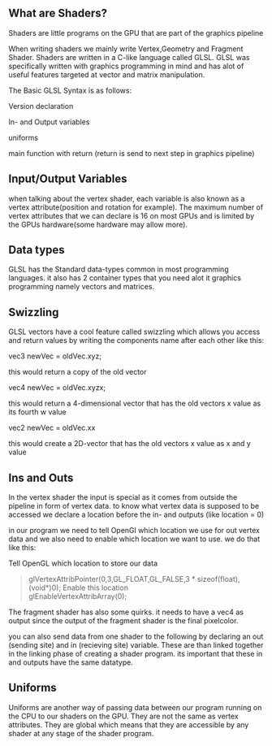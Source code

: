 ## What are Shaders?

Shaders are little programs on the GPU that are part of the graphics pipeline

When writing shaders we mainly write Vertex,Geometry and Fragment Shader.
Shaders are written in a C-like language called GLSL. GLSL was specifically written with graphics programming
in mind and has alot of useful features targeted at vector and matrix manipulation.

The Basic GLSL Syntax is as follows:

Version declaration

In- and Output variables

uniforms

main function with return (return is send to next step in graphics pipeline)

## Input/Output Variables

when talking about the vertex shader, each variable is also known as a vertex attribute(position and rotation for example).
The maximum number of vertex attributes that we can declare is 16 on most GPUs and is limited by the GPUs hardware(some hardware may allow more).

## Data types 

GLSL has the Standard data-types common in most programming languages. it also has 2 container types that you need alot it graphics programming namely vectors and matrices.

## Swizzling 

GLSL vectors have a cool feature called swizzling which allows you access and return values by writing the components name after each other like this:

vec3 newVec = oldVec.xyz;

this would return a copy of the old vector

vec4 newVec = oldVec.xyzx;

this would return a 4-dimensional vector that has the old vectors x value as its fourth w value

vec2 newVec = oldVec.xx 

this would create a 2D-vector that has the old vectors x value as x and y value

## Ins and Outs

In the vertex shader the input is special as it comes from outside the pipeline in form of vertex data.
to know what vertex data is supposed to be accessed we declare a location before the in- and outputs (like location = 0)

in our program we need to tell OpenGl which location we use for out vertex data and we also need to enable which location we want to use.
we do that like this:

Tell OpenGL which location to store our data
> glVertexAttribPointer(0,3,GL_FLOAT,GL_FALSE,3 * sizeof(float),(void*)0); 
Enable this location  
> glEnableVertexAttribArray(0);


The fragment shader has also some quirks. it needs to have a vec4 as output since the output of the fragment shader is the final pixelcolor.

you can also send data from one shader to the following by declaring an out (sending site) and in (recieving site) variable. These are than linked together in the linking phase of creating a shader program. its important that these in and outputs have the same datatype.

## Uniforms

Uniforms are another way of passing data between our program running on the CPU to our shaders on the GPU. They are not the same as vertex attributes. They are global which means that they are accessible by any shader at any stage of the shader program.
